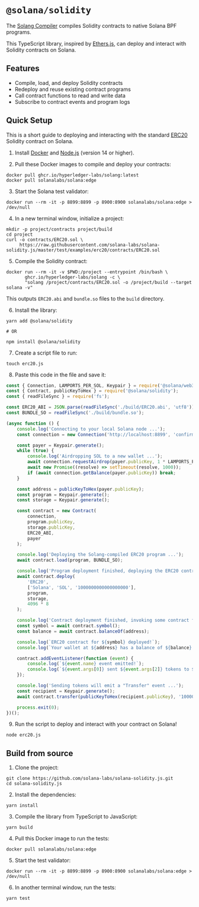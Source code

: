 # `@solana/solidity`

The [Solang Compiler](https://github.com/hyperledger-labs/solang) compiles Solidity contracts to native Solana BPF programs.

This TypeScript library, inspired by [Ethers.js](https://github.com/ethers-io/ethers.js), can deploy and interact with Solidity contracts on Solana.

## Features

- Compile, load, and deploy Solidity contracts
- Redeploy and reuse existing contract programs
- Call contract functions to read and write data
- Subscribe to contract events and program logs

## Quick Setup

This is a short guide to deploying and interacting with the standard [ERC20](https://docs.openzeppelin.com/contracts/api/token/erc20) Solidity contract on Solana.

1. Install [Docker](https://docker.com) and [Node.js](https://nodejs.org) (version 14 or higher).

2. Pull these Docker images to compile and deploy your contracts:

```shell
docker pull ghcr.io/hyperledger-labs/solang:latest
docker pull solanalabs/solana:edge
```

3. Start the Solana test validator:

```shell
docker run --rm -it -p 8899:8899 -p 8900:8900 solanalabs/solana:edge > /dev/null
```

4. In a new terminal window, initialize a project:

```shell
mkdir -p project/contracts project/build
cd project
curl -o contracts/ERC20.sol \
     https://raw.githubusercontent.com/solana-labs/solana-solidity.js/master/test/examples/erc20/contracts/ERC20.sol
```

5. Compile the Solidity contract:

```shell
docker run --rm -it -v $PWD:/project --entrypoint /bin/bash \
       ghcr.io/hyperledger-labs/solang -c \
       "solang /project/contracts/ERC20.sol -o /project/build --target solana -v"
```

This outputs `ERC20.abi` and `bundle.so` files to the `build` directory.

6. Install the library:

```shell
yarn add @solana/solidity

# OR

npm install @solana/solidity
```

7. Create a script file to run:

```shell
touch erc20.js
```

8. Paste this code in the file and save it:

```js
const { Connection, LAMPORTS_PER_SOL, Keypair } = require('@solana/web3.js');
const { Contract, publicKeyToHex } = require('@solana/solidity');
const { readFileSync } = require('fs');

const ERC20_ABI = JSON.parse(readFileSync('./build/ERC20.abi', 'utf8'));
const BUNDLE_SO = readFileSync('./build/bundle.so');

(async function () {
    console.log('Connecting to your local Solana node ...');
    const connection = new Connection('http://localhost:8899', 'confirmed');

    const payer = Keypair.generate();
    while (true) {
        console.log('Airdropping SOL to a new wallet ...');
        await connection.requestAirdrop(payer.publicKey, 1 * LAMPORTS_PER_SOL);
        await new Promise((resolve) => setTimeout(resolve, 1000));
        if (await connection.getBalance(payer.publicKey)) break;
    }

    const address = publicKeyToHex(payer.publicKey);
    const program = Keypair.generate();
    const storage = Keypair.generate();

    const contract = new Contract(
        connection,
        program.publicKey,
        storage.publicKey,
        ERC20_ABI,
        payer
    );

    console.log('Deploying the Solang-compiled ERC20 program ...');
    await contract.load(program, BUNDLE_SO);

    console.log('Program deployment finished, deploying the ERC20 contract ...');
    await contract.deploy(
        'ERC20',
        ['Solana', 'SOL', '1000000000000000000'],
        program,
        storage,
        4096 * 8
    );

    console.log('Contract deployment finished, invoking some contract functions ...');
    const symbol = await contract.symbol();
    const balance = await contract.balanceOf(address);

    console.log(`ERC20 contract for ${symbol} deployed!`);
    console.log(`Your wallet at ${address} has a balance of ${balance} tokens.`);

    contract.addEventListener(function (event) {
        console.log(`${event.name} event emitted!`);
        console.log(`${event.args[0]} sent ${event.args[2]} tokens to ${event.args[1]}`);
    });

    console.log('Sending tokens will emit a "Transfer" event ...');
    const recipient = Keypair.generate();
    await contract.transfer(publicKeyToHex(recipient.publicKey), '1000000000000000000');

    process.exit(0);
})();
```

9. Run the script to deploy and interact with your contract on Solana!

```
node erc20.js
```

## Build from source

1. Clone the project:

```shell
git clone https://github.com/solana-labs/solana-solidity.js.git
cd solana-solidity.js
```

2. Install the dependencies:

```shell
yarn install
```

3. Compile the library from TypeScript to JavaScript:

```shell
yarn build
```

4. Pull this Docker image to run the tests:

```shell
docker pull solanalabs/solana:edge
```

5. Start the test validator:

```shell
docker run --rm -it -p 8899:8899 -p 8900:8900 solanalabs/solana:edge > /dev/null
```

6. In another terminal window, run the tests:

```shell
yarn test
```
